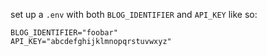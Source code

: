 set up a `.env` with both `BLOG_IDENTIFIER` and `API_KEY` like so:
```
BLOG_IDENTIFIER="foobar"
API_KEY="abcdefghijklmnopqrstuvwxyz"
```

